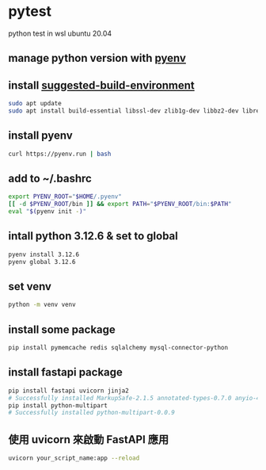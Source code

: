 # pytest
python test in wsl ubuntu 20.04

## manage python version with [pyenv](https://github.com/pyenv/pyenv)

## install [suggested-build-environment](https://github.com/pyenv/pyenv/wiki#suggested-build-environment)
```bash
sudo apt update
sudo apt install build-essential libssl-dev zlib1g-dev libbz2-dev libreadline-dev libsqlite3-dev curl git libncursesw5-dev xz-utils tk-dev libxml2-dev libxmlsec1-dev libffi-dev liblzma-dev
```
## install pyenv
```bash
curl https://pyenv.run | bash
```

## add to ~/.bashrc
```bash
export PYENV_ROOT="$HOME/.pyenv"
[[ -d $PYENV_ROOT/bin ]] && export PATH="$PYENV_ROOT/bin:$PATH"
eval "$(pyenv init -)"
```

## intall python 3.12.6 & set to global
```bash
pyenv install 3.12.6
pyenv global 3.12.6
```

## set venv
```bash
python -m venv venv
```

## install some package
```bash
pip install pymemcache redis sqlalchemy mysql-connector-python
```

## install fastapi package
```bash
pip install fastapi uvicorn jinja2
# Successfully installed MarkupSafe-2.1.5 annotated-types-0.7.0 anyio-4.4.0 click-8.1.7 fastapi-0.115.0 h11-0.14.0 idna-3.10 jinja2-3.1.4 pydantic-2.9.2 pydantic-core-2.23.4 sniffio-1.3.1 starlette-0.38.5 uvicorn-0.30.6
pip install python-multipart
# Successfully installed python-multipart-0.0.9
```

## 使用 uvicorn 來啟動 FastAPI 應用
```bash
uvicorn your_script_name:app --reload
```
